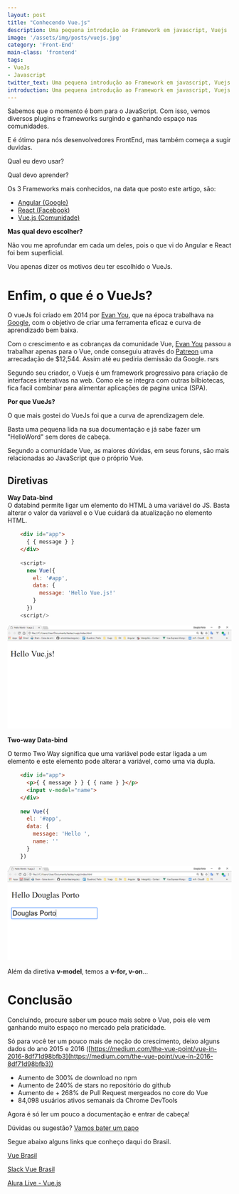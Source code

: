 ```yaml
---
layout: post
title: "Conhecendo Vue.js"
description: Uma pequena introdução ao Framework em javascript, Vuejs
image: '/assets/img/posts/vuejs.jpg'
category: 'Front-End'
main-class: 'frontend'
tags:
- VueJs
- Javascript
twitter_text: Uma pequena introdução ao Framework em javascript, Vuejs.
introduction: Uma pequena introdução ao Framework em javascript, Vuejs.
---
```




Sabemos que o momento é bom para o JavaScript. Com isso, vemos diversos plugins e frameworks surgindo e ganhando espaço nas comunidades.

E é ótimo para nós desenvolvedores FrontEnd, mas também começa a sugir duvidas.

Qual eu devo usar?

Qual devo aprender?

Os 3 Frameworks mais conhecidos, na data que posto este artigo, são:
- [Angular (Google)](https://angular.io/)
- [React (Facebook)](https://reactjs.org/)
- [Vue.js (Comunidade)](https://vuejs.org/)

**Mas qual devo escolher?**

Não vou me aprofundar em cada um deles, pois o que vi do Angular e React foi bem superficial.

Vou apenas dizer os motivos deu ter escolhido o VueJs.

# Enfim, o que é o VueJs?

O vueJs foi criado em 2014 por [Evan You](https://medium.com/@youyuxi), que na época trabalhava na [Google](https://google.com), com o objetivo de criar uma ferramenta eficaz e curva de aprendizado bem baixa.


Com o crescimento e as cobranças da comunidade Vue, [Evan You](https://medium.com/@youyuxi) passou a trabalhar apenas para o Vue, onde conseguiu através do [Patreon](https://www.patreon.com/evanyou) uma arrecadação de $12,544.
Assim até eu pediria demissão da Google. rsrs

 Segundo seu criador, o Vuejs é um framework progressivo para criação de interfaces interativas na web. Como ele se integra com outras bilbiotecas, fica facil combinar para alimentar aplicações de pagina unica (SPA).  

**Por que VueJs?**

O que mais gostei do VueJs foi que a curva de aprendizagem dele.

Basta uma pequena lida na sua documentação e já sabe fazer um "HelloWord" sem dores de cabeça.
 
Segundo a comunidade Vue, as maiores dúvidas, em seus foruns, são mais relacionadas ao JavaScript que o próprio Vue.

## Diretivas

**Way Data-bind**  
O databind permite ligar um elemento do HTML à uma variável do JS. Basta alterar o valor da variavel e o Vue cuidará da atualização no elemento HTML.  

```html
    <div id="app">
      { { message } }
    </div>
```


```javascript
    <script>
      new Vue({
        el: '#app',
        data: {
          message: 'Hello Vue.js!'
        }
      })
    <script/>
```


![Way Data-bind](/assets/img/posts/directiva.png)


**Two-way Data-bind** 

O termo Two Way significa que uma variável pode estar ligada a um elemento e este elemento pode alterar a variável, como uma via dupla.  

```html
    <div id="app">
      <p>{ { message } } { { name } }</p>
      <input v-model="name">
    </div>
```
```javascript
    new Vue({
      el: '#app',
      data: {
        message: 'Hello ',
        name: ''
      }
    })
```


![Two-way Data-bind](/assets/img/posts/directiva2.png)

Além da diretiva **v-model**, temos a **v-for, v-on**…


# Conclusão

Concluindo, procure saber um pouco mais sobre o Vue, pois ele vem ganhando muito espaço no mercado pela praticidade.

Só para você ter um pouco mais de noção do crescimento, deixo alguns dados do ano 2015 e 2016 ([https://medium.com/the-vue-point/vue-in-2016-8df71d98bfb3](https://medium.com/the-vue-point/vue-in-2016-8df71d98bfb3))

-   Aumento de 300% de download no npm
-   Aumento de 240% de stars no repositório do github
-   Aumento de + 268% de Pull Request mergeados no core do Vue
-   84,098 usuários ativos semanais da Chrome DevTools


Agora é só ler um pouco a documentação e entrar de cabeça!

Dúvidas ou sugestão? [Vamos bater um papo](/contato)


Segue abaixo alguns links que conheço daqui do Brasil.

[Vue Brasil](http://vuejs-brasil.com.br/)

[Slack Vue Brasil](https://vue-brasil.slack.com/)

[Alura Live - Vue.js](https://www.youtube.com/watch?v=ruH6R9Puj6o)

